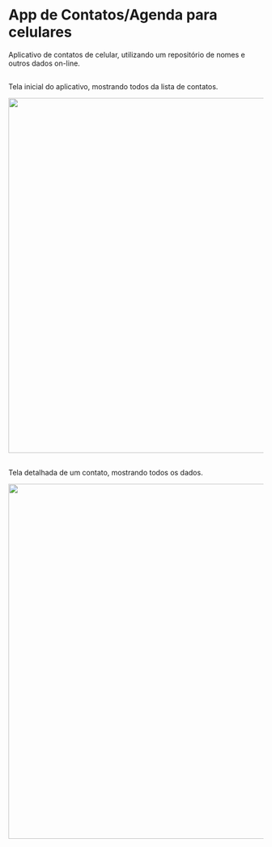 # App de Contatos/Agenda para celulares

Aplicativo de contatos de celular, utilizando um repositório de nomes e outros dados on-line.

##

Tela inicial do aplicativo, mostrando todos da lista de contatos.
<div align="left">
  <img height="700em" src="https://user-images.githubusercontent.com/64930459/151884701-93587b8e-57a6-42c9-b7ee-9375d4af32ce.png"/>
</div>

##

Tela detalhada de um contato, mostrando todos os dados.
<div align="left" style="display: inline_block">
  <img height="700em" src="https://user-images.githubusercontent.com/64930459/151884719-eb9ed0c0-eec2-4fd1-b167-c6f9d8271083.png"/>
</div>

##
